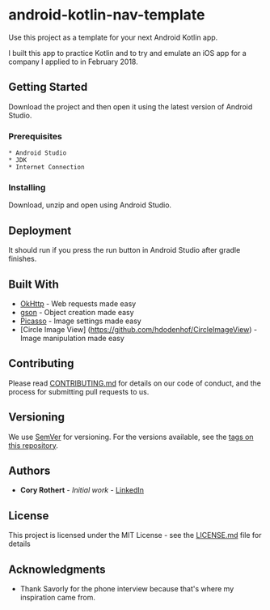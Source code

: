 # android-kotlin-nav-template

Use this project as a template for your next Android Kotlin app.

I built this app to practice Kotlin and to try and emulate an iOS app for a company I applied to in February 2018.

## Getting Started

Download the project and then open it using the latest version of Android Studio.

### Prerequisites

```
* Android Studio
* JDK
* Internet Connection
```

### Installing

Download, unzip and open using Android Studio.

## Deployment

It should run if you press the run button in Android Studio after gradle finishes.

## Built With

* [OkHttp](https://github.com/square/okhttp) - Web requests made easy
* [gson](https://github.com/google/gson) - Object creation made easy
* [Picasso](https://github.com/square/picasso) - Image settings made easy
* [Circle Image View] (https://github.com/hdodenhof/CircleImageView) - Image manipulation made easy

## Contributing

Please read [CONTRIBUTING.md](https://gist.github.com/PurpleBooth/b24679402957c63ec426) for details on our code of conduct, and the process for submitting pull requests to us.

## Versioning

We use [SemVer](http://semver.org/) for versioning. For the versions available, see the [tags on this repository](https://github.com/your/project/tags). 

## Authors

* **Cory Rothert** - *Initial work* - [LinkedIn](https://www.linkedin.com/in/cory-rothert/)

## License

This project is licensed under the MIT License - see the [LICENSE.md](LICENSE.md) file for details

## Acknowledgments

* Thank Savorly for the phone interview because that's where my inspiration came from.
